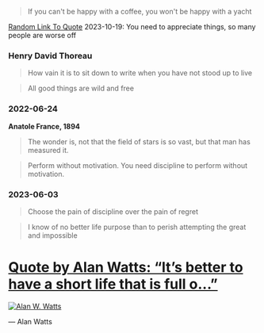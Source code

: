 > If you can't be happy with a coffee, you won't be happy with a yacht

[Random Link To Quote](https://www.dmarge.com/what-is-happiness)
2023-10-19: You need to appreciate things, so many people are worse off

### Henry David Thoreau

> How vain it is to sit down to write when you have not stood up to live

> All good things are wild and free

### 2022-06-24
**Anatole France, 1894** 
> The wonder is, not that the field of stars is so vast, but that man has measured it.


> Perform without motivation. You need discipline to perform without motivation.

### 2023-06-03
> Choose the pain of discipline over the pain of regret

> I know of no better life purpose than to perish attempting the great and impossible


# [Quote by Alan Watts: “It’s better to have a short life that is full o...”](https://www.goodreads.com/quotes/1216635-it-s-better-to-have-a-short-life-that-is-full)
[![Alan W. Watts](https://i.gr-assets.com/images/S/compressed.photo.goodreads.com/authors/1427892345i/1501668._UX200_CR0,16,200,200_.jpg)](https://www.goodreads.com/author/show/1501668.Alan_W_Watts)

 ―  Alan Watts